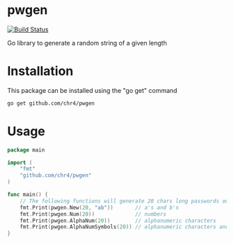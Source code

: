 # pwgen

[![Build Status](https://travis-ci.org/chr4/pwgen.svg?branch=master)](https://travis-ci.org/chr4/pwgen)

Go library to generate a random string of a given length

# Installation

This package can be installed using the "go get" command

```bash
go get github.com/chr4/pwgen
```

# Usage

```go
package main

import (
    "fmt"
    "github.com/chr4/pwgen"
)

func main() {
    // The following functions will generate 20 chars long passwords out of
    fmt.Print(pwgen.New(20, "ab"))       // a's and b's
    fmt.Print(pwgen.Num(20))             // numbers
    fmt.Print(pwgen.AlphaNum(20))        // alphanumeric characters
    fmt.Print(pwgen.AlphaNumSymbols(20)) // alphanumeric characters and symbols
}
```
